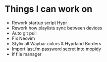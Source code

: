 # Things I can work on

- Rework startup script Hypr
- Rework how playlists sync between devices
- Auto git pull
- Fix Neovim
- Stylix all Waybar colors & Hyprland Borders
- Import last.fm password secret into mopidy
- lf file manager
